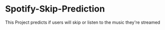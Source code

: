 # Spotify-Skip-Prediction
This Project predicts if users will skip or listen to the music they're streamed
